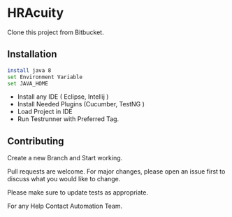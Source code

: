 # HRAcuity

Clone this project from Bitbucket.

## Installation



```bash
install java 8
set Environment Variable 
set JAVA_HOME
```
* Install any IDE ( Eclipse, Intellij )
* Install Needed Plugins (Cucumber, TestNG )
* Load Project in IDE
* Run Testrunner with Preferred Tag.


## Contributing
Create a new Branch and Start working.

Pull requests are welcome. For major changes, please open an issue first to discuss what you would like to change.

Please make sure to update tests as appropriate.

For any Help Contact Automation Team.